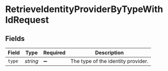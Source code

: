# RetrieveIdentityProviderByTypeWithIdRequest


## Fields

| Field                              | Type                               | Required                           | Description                        |
| ---------------------------------- | ---------------------------------- | ---------------------------------- | ---------------------------------- |
| `type`                             | *string*                           | :heavy_minus_sign:                 | The type of the identity provider. |